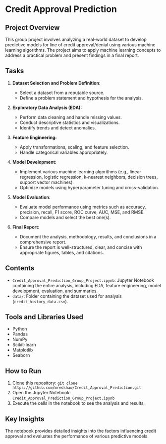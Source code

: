 # Credit Approval Prediction

## Project Overview
This group project involves analyzing a real-world dataset to develop predictive models for line of credit approval/denial using various machine learning algorithms. The project aims to apply machine learning concepts to address a practical problem and present findings in a final report.

## Tasks
1. **Dataset Selection and Problem Definition:**
   - Select a dataset from a reputable source.
   - Define a problem statement and hypothesis for the analysis.

2. **Exploratory Data Analysis (EDA):**
   - Perform data cleaning and handle missing values.
   - Conduct descriptive statistics and visualizations.
   - Identify trends and detect anomalies.

3. **Feature Engineering:**
   - Apply transformations, scaling, and feature selection.
   - Handle categorical variables appropriately.

4. **Model Development:**
   - Implement various machine learning algorithms (e.g., linear regression, logistic regression, k-nearest neighbors, decision trees, support vector machines).
   - Optimize models using hyperparameter tuning and cross-validation.

5. **Model Evaluation:**
   - Evaluate model performance using metrics such as accuracy, precision, recall, F1 score, ROC curve, AUC, MSE, and RMSE.
   - Compare models and select the best one(s).

6. **Final Report:**
   - Document the analysis, methodology, results, and conclusions in a comprehensive report.
   - Ensure the report is well-structured, clear, and concise with appropriate figures, tables, and citations.

## Contents
- `Credit_Approval_Prediction_Group_Project.ipynb`: Jupyter Notebook containing the entire analysis, including EDA, feature engineering, model development, evaluation, and summaries.
- `data/`: Folder containing the dataset used for analysis (`credit_history_data.csv`).

## Tools and Libraries Used
- Python
- Pandas
- NumPy
- Scikit-learn
- Matplotlib
- Seaborn

## How to Run
1. Clone this repository: `git clone https://github.com/mredshaw/Credit_Approval_Prediction.git`
2. Open the Jupyter Notebook: `Credit_Approval_Prediction_Group_Project.ipynb`
3. Execute the cells in the notebook to see the analysis and results.

## Key Insights
The notebook provides detailed insights into the factors influencing credit approval and evaluates the performance of various predictive models.
